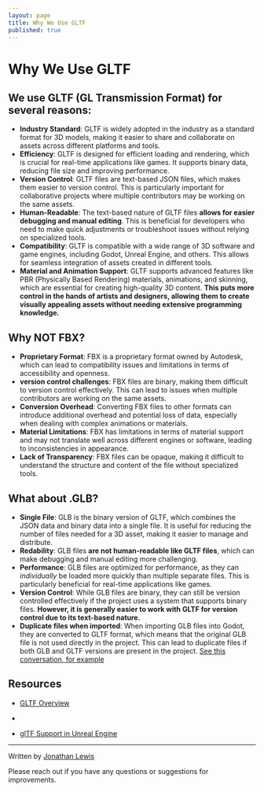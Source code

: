 ```yaml
---
layout: page
title: Why We Use GLTF
published: true
---
```


# Why We Use GLTF

## We use GLTF (GL Transmission Format) for several reasons:

* **Industry Standard**: GLTF is widely adopted in the industry as a standard format for 3D models, making it easier to share and collaborate on assets across different platforms and tools.
* **Efficiency**: GLTF is designed for efficient loading and rendering, which is crucial for real-time applications like games. It supports binary data, reducing file size and improving performance.
* **Version Control**: GLTF files are text-based JSON files, which makes them easier to version control. This is particularly important for collaborative projects where multiple contributors may be working on the same assets.
* **Human-Readable**: The text-based nature of GLTF files __allows for easier debugging and manual editing__. This is beneficial for developers who need to make quick adjustments or troubleshoot issues without relying on specialized tools.
* **Compatibility**: GLTF is compatible with a wide range of 3D software and game engines, including Godot, Unreal Engine, and others. This allows for seamless integration of assets created in different tools.
* **Material and Animation Support**: GLTF supports advanced features like PBR (Physically Based Rendering) materials, animations, and skinning, which are essential for creating high-quality 3D content. __This puts more control in the hands of artists and designers, allowing them to create visually appealing assets without needing extensive programming knowledge.__

## Why NOT FBX?

* **Proprietary Format**: FBX is a proprietary format owned by Autodesk, which can lead to compatibility issues and limitations in terms of accessibility and openness.
* **version control challenges**: FBX files are binary, making them difficult to version control effectively. This can lead to issues when multiple contributors are working on the same assets.
* **Conversion Overhead**: Converting FBX files to other formats can introduce additional overhead and potential loss of data, especially when dealing with complex animations or materials.
* **Material Limitations**: FBX has limitations in terms of material support and may not translate well across different engines or software, leading to inconsistencies in appearance.
* **Lack of Transparency**: FBX files can be opaque, making it difficult to understand the structure and content of the file without specialized tools.

## What about .GLB?

* **Single File**: GLB is the binary version of GLTF, which combines the JSON data and binary data into a single file. It is useful for reducing the number of files needed for a 3D asset, making it easier to manage and distribute.
* **Redability**: GLB files __are not human-readable like GLTF files__, which can make debugging and manual editing more challenging.
* **Performance**: GLB files are optimized for performance, as they can _individually_ be loaded more quickly than multiple separate files. This is particularly beneficial for real-time applications like games.
* **Version Control**: While GLB files are binary, they can still be version controlled effectively if the project uses a system that supports binary files. __However, it is generally easier to work with GLTF for version control due to its text-based nature.__
* **Duplicate files when imported**: When importing GLB files into Godot, they are converted to GLTF format, which means that the original GLB file is not used directly in the project. This can lead to duplicate files if both GLB and GLTF versions are present in the project. [See this conversation, for example](https://godotforums.org/d/29060-workflow-for-importing-glb-and-editing-materials)


## Resources

* [GLTF Overview](https://www.khronos.org/gltf/)
* 

* [glTF Support in Unreal Engine](https://dev.epicgames.com/documentation/en-us/unreal-engine/gltf-file-format-support-in-unreal-engine)

---

Written by [Jonathan Lewis](https://www.linkedin.com/in/jonathan-david-lewis/)

Please reach out if you have any questions or suggestions for improvements.